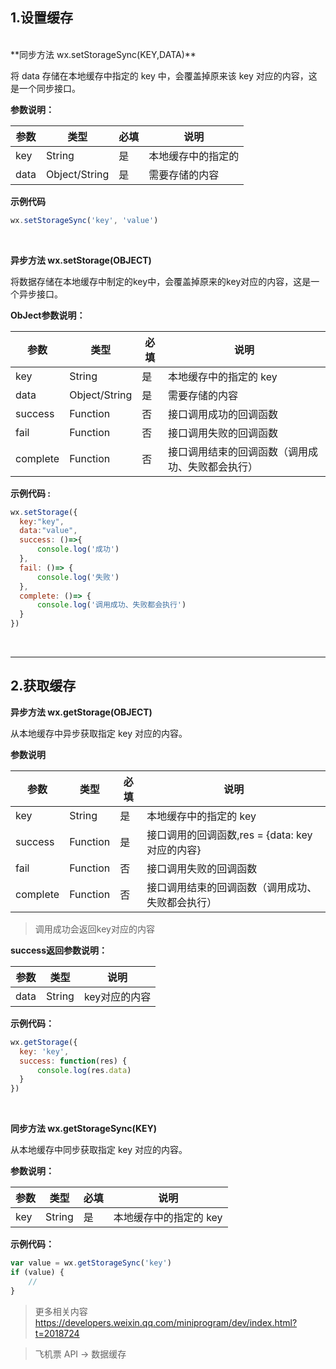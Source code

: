 ## 1.设置缓存
<br/>
**同步方法 wx.setStorageSync(KEY,DATA)**

将 data 存储在本地缓存中指定的 key 中，会覆盖掉原来该 key 对应的内容，这是一个同步接口。

**参数说明：**

|参数 | 类型 | 必填 | 说明
| ----|-----|------|-----|
|key	| String |	是 | 本地缓存中的指定的 | key
data	|Object/String	|是|	需要存储的内容

**示例代码**
```js
wx.setStorageSync('key', 'value')
```
<br/>

**异步方法  wx.setStorage(OBJECT)**

将数据存储在本地缓存中制定的key中，会覆盖掉原来的key对应的内容，这是一个异步接口。

**ObJect参数说明：**

| 参数| 	类型| 	必填| 	说明
| -----| -----|-----|-----|
key |	String|	是|	本地缓存中的指定的 key
data|	Object/String|	是	|需要存储的内容
success|	Function|	否|	接口调用成功的回调函数
fail|	Function|	否|	接口调用失败的回调函数
complete|	Function|	否|	接口调用结束的回调函数（调用成功、失败都会执行）

**示例代码 :**
```js
wx.setStorage({
  key:"key",
  data:"value",
  success: ()=>{
      console.log('成功')
  },
  fail: ()=> {
      console.log('失败')
  },
  complete: ()=> {
      console.log('调用成功、失败都会执行')
  }
})
```
<br/>

----

## 2.获取缓存

**异步方法  wx.getStorage(OBJECT)**

从本地缓存中异步获取指定 key 对应的内容。

**参数说明**


| 参数 | 类型 | 必填 | 说明
|-----|-----|-----|-----
|key|	String	|是	|本地缓存中的指定的 key
success	|Function	|是	|接口调用的回调函数,res = {data: key对应的内容}
fail	|Function	|否	|接口调用失败的回调函数
complete|	Function	|否	|接口调用结束的回调函数（调用成功、失败都会执行）

> 调用成功会返回key对应的内容

**success返回参数说明：**

|参数|	类型|	说明
|-----|-----|-----
data|	String|	key对应的内容

**示例代码：**
```js
wx.getStorage({
  key: 'key',
  success: function(res) {
      console.log(res.data)
  } 
})
```
<br/>

**同步方法  wx.getStorageSync(KEY)**

从本地缓存中同步获取指定 key 对应的内容。

**参数说明：**

|参数|	类型|	必填|	说明
|-----|-----|-----|-----
key	|String	|是	|本地缓存中的指定的 key

**示例代码：**
```js
var value = wx.getStorageSync('key')
if (value) {
    //
}
```

> 更多相关内容 https://developers.weixin.qq.com/miniprogram/dev/index.html?t=2018724

> 飞机票 API -> 数据缓存